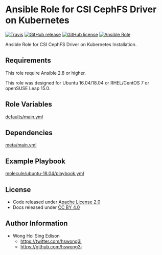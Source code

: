 # Ansible Role for CSI CephFS Driver on Kubernetes

[![Travis](https://img.shields.io/travis/alvistack/ansible-role-kubernetes-csi-cephfs.svg)](https://travis-ci.org/alvistack/ansible-role-kubernetes-csi-cephfs)
[![GitHub release](https://img.shields.io/github/release/alvistack/ansible-role-kubernetes-csi-cephfs.svg)](https://github.com/alvistack/ansible-role-kubernetes-csi-cephfs)
[![GitHub license](https://img.shields.io/github/license/alvistack/ansible-role-kubernetes-csi-cephfs.svg)](https://github.com/alvistack/ansible-role-kubernetes-csi-cephfs/blob/master/LICENSE)
[![Ansible Role](https://img.shields.io/badge/galaxy-alvistack.kubernetes_csi_cephfs-blue.svg)](https://galaxy.ansible.com/alvistack/kubernetes_csi_cephfs)

Ansible Role for CSI CephFS Driver on Kubernetes Installation.

## Requirements

This role require Ansible 2.8 or higher.

This role was designed for Ubuntu 16.04/18.04 or RHEL/CentOS 7 or openSUSE Leap 15.0.

## Role Variables

[defaults/main.yml](defaults/main.yml)

## Dependencies

[meta/main.yml](meta/main.yml)

## Example Playbook

[molecule/ubuntu-18.04/playbook.yml](molecule/ubuntu-18.04/playbook.yml)

## License

  - Code released under [Apache License 2.0](LICENSE)
  - Docs released under [CC BY 4.0](http://creativecommons.org/licenses/by/4.0/)

## Author Information

  - Wong Hoi Sing Edison
      - <https://twitter.com/hswong3i>
      - <https://github.com/hswong3i>
